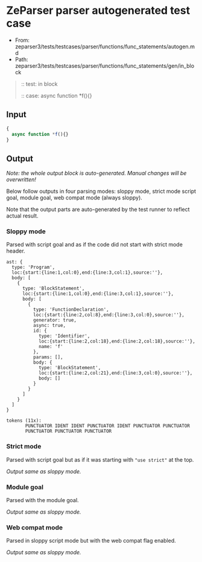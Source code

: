 # ZeParser parser autogenerated test case

- From: zeparser3/tests/testcases/parser/functions/func_statements/autogen.md
- Path: zeparser3/tests/testcases/parser/functions/func_statements/gen/in_block

> :: test: in block
>
> :: case: async function *f(){}

## Input


`````js
{
  async function *f(){}
}
`````

## Output

_Note: the whole output block is auto-generated. Manual changes will be overwritten!_

Below follow outputs in four parsing modes: sloppy mode, strict mode script goal, module goal, web compat mode (always sloppy).

Note that the output parts are auto-generated by the test runner to reflect actual result.

### Sloppy mode

Parsed with script goal and as if the code did not start with strict mode header.

`````
ast: {
  type: 'Program',
  loc:{start:{line:1,col:0},end:{line:3,col:1},source:''},
  body: [
    {
      type: 'BlockStatement',
      loc:{start:{line:1,col:0},end:{line:3,col:1},source:''},
      body: [
        {
          type: 'FunctionDeclaration',
          loc:{start:{line:2,col:8},end:{line:3,col:0},source:''},
          generator: true,
          async: true,
          id: {
            type: 'Identifier',
            loc:{start:{line:2,col:18},end:{line:2,col:18},source:''},
            name: 'f'
          },
          params: [],
          body: {
            type: 'BlockStatement',
            loc:{start:{line:2,col:21},end:{line:3,col:0},source:''},
            body: []
          }
        }
      ]
    }
  ]
}

tokens (11x):
       PUNCTUATOR IDENT IDENT PUNCTUATOR IDENT PUNCTUATOR PUNCTUATOR
       PUNCTUATOR PUNCTUATOR PUNCTUATOR
`````

### Strict mode

Parsed with script goal but as if it was starting with `"use strict"` at the top.

_Output same as sloppy mode._

### Module goal

Parsed with the module goal.

_Output same as sloppy mode._

### Web compat mode

Parsed in sloppy script mode but with the web compat flag enabled.

_Output same as sloppy mode._
